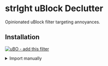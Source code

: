 # strlght uBlock Declutter

Opinionated uBlock filter targeting annoyances.

## Installation

[![uBO - add this filter](https://img.shields.io/static/v1?label=uBO&message=import%20filter&color=de3f32&style=flat&logo=uBlock%20Origin)](https://subscribe.adblockplus.org/?location=https%3A%2F%2Fraw%2Egithubusercontent%2Ecom%2Fstrlght%2Fublock%2Ddeclutter%2Fmain%2F00%2Dall%2Etxt&title=strlght%20uBlock%20Declutter)

<details>
    <summary>Import manually</summary>

1. Open uBlock Origin settings
2. Switch to `Filter lists tab`
3. Scroll down to `Import...`
4. Copy-paste following URL, and then click `Apply changes`:
```
https://raw.githubusercontent.com/strlght/ublock-declutter/main/00-all.txt
```

Alternatively it's possbile to install filters for specific websites,
just change `00-all.txt` to specific site.
</details>
